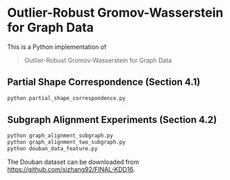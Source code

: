 # Outlier-Robust Gromov-Wasserstein for Graph Data

This is a Python implementation of 

>  Outlier-Robust Gromov-Wasserstein for Graph Data


## Partial Shape Correspondence (Section 4.1)

```python
python partial_shape_correspondence.py
```

Subgraph Alignment Experiments (Section 4.2)
--------------------------------

```python
python graph_alignment_subgraph.py
python graph_alignment_two_subgraph.py
python douban_data_feature.py
```

The Douban dataset can be downloaded from https://github.com/sizhang92/FINAL-KDD16.
